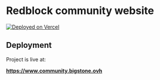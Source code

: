 # Redblock community website

[![Deployed on Vercel](https://img.shields.io/badge/Deployed%20on-Vercel-black?style=for-the-badge&logo=vercel)](https://vercel.com/catmans-projects-8d704d0a/bigblocks)

## Deployment

Project is live at:

**https://www.community.bigstone.ovh**
